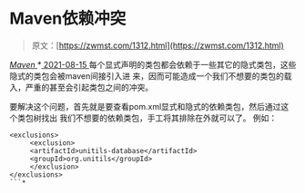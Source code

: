 <!--yml
category: 未分类
date: 0001-01-01 00:00:00
-->

# Maven依赖冲突

> 原文：[https://zwmst.com/1312.html](https://zwmst.com/1312.html)

   [ *Maven* ](https://zwmst.com/maven)*[ <time datetime="2021-08-15T11:00:31+08:00"> 2021-08-15 </time> ](https://zwmst.com/1312.html)  每个显式声明的类包都会依赖于一些其它的隐式类包，这些隐式的类包会被maven间接引入进 来，因而可能造成一个我们不想要的类包的载入，严重的甚至会引起类包之间的冲突。

要解决这个问题，首先就是要查看pom.xml显式和隐式的依赖类包，然后通过这个类包树找出 我们不想要的依赖类包，手工将其排除在外就可以了。 例如：

```
<exclusions>
     <exclusion>
     <artifactId>unitils-database</artifactId>
     <groupId>org.unitils</groupId>
     </exclusion>
</exclusions>
```*